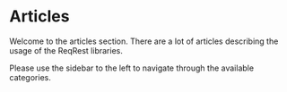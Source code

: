 # Articles

Welcome to the articles section.
There are a lot of articles describing the usage of the ReqRest libraries.

Please use the sidebar to the left to navigate through the available categories.